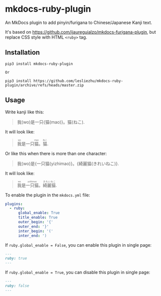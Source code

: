 # mkdocs-ruby-plugin

An MkDocs plugin to add pinyin/furigana to Chinese/Japanese Kanji text.

It's based on https://github.com/ijaureguialzo/mkdocs-furigana-plugin, but replace CSS style with HTML `<ruby>` tag.


## Installation

```
pip3 install mkdocs-ruby-plugin

Or

pip3 install https://github.com/lesliezhu/mkdocs-ruby-plugin/archive/refs/heads/master.zip
```

## Usage

Write kanji like this:

> 我(wo)是一只{猫(mao)}。猫(ねこ).

It will look like:

> <ruby>我<rt>wo</rt></ruby>是一只<ruby>猫<rt>mao</rt></ruby>。<ruby>猫<rt>ねこ</rt></ruby>.

Or like this when there is more than one character:

> 我(wo)是{一只猫(yizhimao)}。{綺麗猫(きれいねこ)}.

It will look like:

> <ruby>我<rt>wo</rt></ruby>是<ruby>一只猫<rt>yizhimao</rt></ruby>。<ruby>綺麗猫<rt>きれいねこ</rt></ruby>.

To enable the plugin in the `mkdocs.yml` file:

```yaml
plugins:
  - ruby:
      global_enable: True
      title_enable: True
      outer_begin: '{'
      outer_end: '}'
      inter_begin: '('
      inter_end: ')
```

If `ruby.global_enable = False`, you can enable this plugin in single page:


```markdown
---
ruby: true
---
```

If `ruby.global_enable = True`, you can disable this plugin in single page:


```markdown
---
ruby: false
---
```
